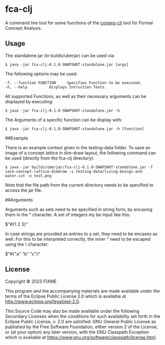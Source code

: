 # fca-clj

A command line tool for some functions of the [conexp-clj](https://github.com/tomhanika/conexp-clj) tool for Formal Concept Analysis.

## Usage

The standalone jar (in builds/uberjar) can be used via:

    $ java -jar fca-clj-0.1.0-SNAPSHOT-standalone.jar [args]

The following options may be used:

```
-f, --function FUNCTION 	Specifies Function to be executed.
-h, --help 			Displays Intruction Texts.
```

All supported Functions, as well as their necessary arguments can be displayed by executing:

    $ java -jar fca-clj-0.1.0-SNAPSHOT-standalone.jar -h

The Arguments of a specific function can be display with:

    $ java -jar fca-clj-0.1.0-SNAPSHOT-standalone.jar -h [function]

##Example

There is an example context given in the testing-data folder. To save an image of a concept lattice in dim-draw layout, the following command can be used (directly from the fca-clj directory):

    $ java -jar builds/uberjar/fca-clj-0.1.0-SNAPSHOT-standalone.jar -f save-concept-lattice-dimdraw -i testing-data/living-beings-and-water.cxt -o test.png

Note that the file path from the current directory needs to be specified to access the jar file.

##Arguments

Arguments such as sets need to be specified in string form, by encasing them in the " character.
A set of integers my be input like this:

   $"#{1 2 3}"

In case strings are provided as entries to a set, they need to be encases as well. For this to be interpreted correctly, the inner " need to be escaped using the \ character:

   $"#{\"a\" \"b\" \"c\"}"

## License

Copyright © 2023 FIXME

This program and the accompanying materials are made available under the
terms of the Eclipse Public License 2.0 which is available at
http://www.eclipse.org/legal/epl-2.0.

This Source Code may also be made available under the following Secondary
Licenses when the conditions for such availability set forth in the Eclipse
Public License, v. 2.0 are satisfied: GNU General Public License as published by
the Free Software Foundation, either version 2 of the License, or (at your
option) any later version, with the GNU Classpath Exception which is available
at https://www.gnu.org/software/classpath/license.html.